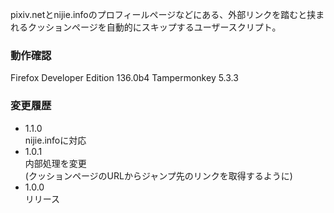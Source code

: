 pixiv.netとnijie.infoのプロフィールページなどにある、外部リンクを踏むと挟まれるクッションページを自動的にスキップするユーザースクリプト。  

### 動作確認  
Firefox Developer Edition 136.0b4 
Tampermonkey 5.3.3  

### 変更履歴  
- 1.1.0  
nijie.infoに対応
- 1.0.1  
内部処理を変更  
(クッションページのURLからジャンプ先のリンクを取得するように)  
- 1.0.0  
リリース  
